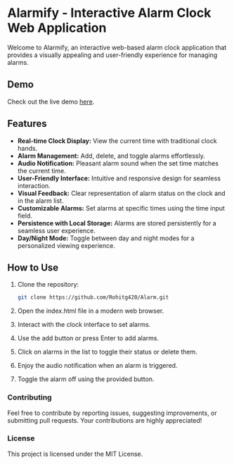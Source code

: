 # Alarmify - Interactive Alarm Clock Web Application

Welcome to Alarmify, an interactive web-based alarm clock application that provides a visually appealing and user-friendly experience for managing alarms.

## Demo

Check out the live demo [here](https://soft-stardust-4d0197.netlify.app/).

## Features

- **Real-time Clock Display:** View the current time with traditional clock hands.
- **Alarm Management:** Add, delete, and toggle alarms effortlessly.
- **Audio Notification:** Pleasant alarm sound when the set time matches the current time.
- **User-Friendly Interface:** Intuitive and responsive design for seamless interaction.
- **Visual Feedback:** Clear representation of alarm status on the clock and in the alarm list.
- **Customizable Alarms:** Set alarms at specific times using the time input field.
- **Persistence with Local Storage:** Alarms are stored persistently for a seamless user experience.
- **Day/Night Mode:** Toggle between day and night modes for a personalized viewing experience.

## How to Use

1. Clone the repository:

   ```bash
   git clone https://github.com/Rohitg420/Alarm.git
   ```
2. Open the index.html file in a modern web browser.

3. Interact with the clock interface to set alarms.

4. Use the add button or press Enter to add alarms.

5. Click on alarms in the list to toggle their status or delete them.

6. Enjoy the audio notification when an alarm is triggered.

7. Toggle the alarm off using the provided button.

### Contributing
Feel free to contribute by reporting issues, suggesting improvements, or submitting pull requests. Your contributions are highly appreciated!

### License
This project is licensed under the MIT License.
